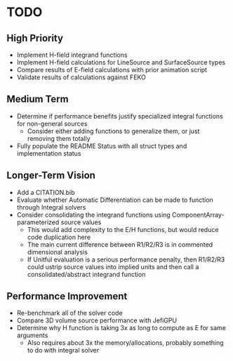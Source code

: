 # TODO

## High Priority
- Implement H-field integrand functions
- Implement H-field calculations for LineSource and SurfaceSource types
- Compare results of E-field calculations with prior animation script
- Validate results of calculations against FEKO

## Medium Term
- Determine if performance benefits justify specialized integral functions for non-general sources
    - Consider either adding functions to generalize them, or just removing them totally
- Fully populate the README Status with all struct types and implementation status

## Longer-Term Vision
- Add a CITATION.bib
- Evaluate whether Automatic Differentiation can be made to function through Integral solvers
- Consider consolidating the integrand functions using ComponentArray-parameterized source values
    - This would add complexity to the E/H functions, but would reduce code duplication here
    - The main current difference between R1/R2/R3 is in commented dimensional analysis
    - If Unitful evaluation is a serious performance penalty, then R1/R2/R3 could ustrip source
      values into implied units and then call a consolidated/abstract integrand function

## Performance Improvement
- Re-benchmark all of the solver code
- Compare 3D volume source performance with JefiGPU
- Determine why H function is taking 3x as long to compute as E for same arguments
    - Also requires about 3x the memory/allocations, probably something to do with integral solver
